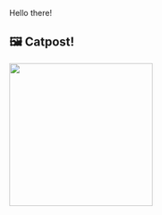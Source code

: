 Hello there!



## 🖼️ Catpost!

<sub>
    <img src="https://cdn2.thecatapi.com/images/ce5.jpg" height="256">
</sub>

